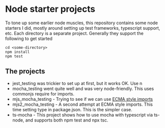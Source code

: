 # Node starter projects

To tone up some earlier node muscles, this repository contains some node starters I did, mostly around setting up test frameworks, typescript support, etc.  Each directory is a separate project.  Generally they support the following to get started

```
cd <some-directory>
npm install
npm test
```

## The projects
* jest_testing was trickier to set up at first, but it works OK.  Use n
* mocha_testing went quite well and was very node-friendly.  This uses commonjs require 
for imports.
* mjs_mocha_testing - Trying to see if we can use [ECMA style imports](https://nodejs.org/api/packages.html#packages_determining_module_system)
* mjs2_mocha_testing - A second attempt at ECMA style imports.  This time setting type in package.json.
This is the simpler case.
* ts-mocha - This project shows how to use mocha with typescript via ts-node, and supports both npm test
and npx tsc.